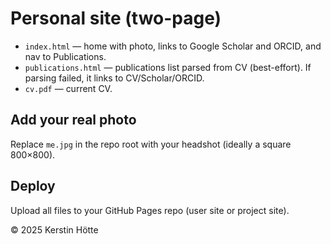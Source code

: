 # Personal site (two-page)

- `index.html` — home with photo, links to Google Scholar and ORCID, and nav to Publications.
- `publications.html` — publications list parsed from CV (best-effort). If parsing failed, it links to CV/Scholar/ORCID.
- `cv.pdf` — current CV.

## Add your real photo
Replace `me.jpg` in the repo root with your headshot (ideally a square 800×800).

## Deploy
Upload all files to your GitHub Pages repo (user site or project site).

© 2025 Kerstin Hötte
